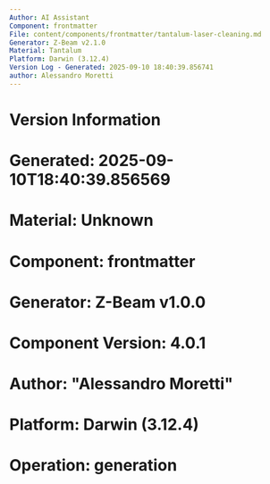 ```yaml
---
Author: AI Assistant
Component: frontmatter
File: content/components/frontmatter/tantalum-laser-cleaning.md
Generator: Z-Beam v2.1.0
Material: Tantalum
Platform: Darwin (3.12.4)
Version Log - Generated: 2025-09-10 18:40:39.856741
author: Alessandro Moretti
---
```


# Version Information
# Generated: 2025-09-10T18:40:39.856569
# Material: Unknown
# Component: frontmatter
# Generator: Z-Beam v1.0.0
# Component Version: 4.0.1
# Author: "Alessandro Moretti"
# Platform: Darwin (3.12.4)
# Operation: generation
